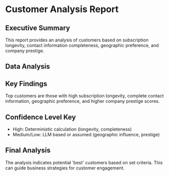 # Customer Analysis Report

## Executive Summary
This report provides an analysis of customers based on subscription longevity, contact information completeness, geographic preference, and company prestige.

## Data Analysis
## Key Findings
Top customers are those with high subscription longevity, complete contact information, geographic preference, and higher company prestige scores.

## Confidence Level Key
- High: Deterministic calculation (longevity, completeness)
- Medium/Low: LLM based or assumed (geographic influence, prestige)

## Final Analysis
The analysis indicates potential 'best' customers based on set criteria. This can guide business strategies for customer engagement.

